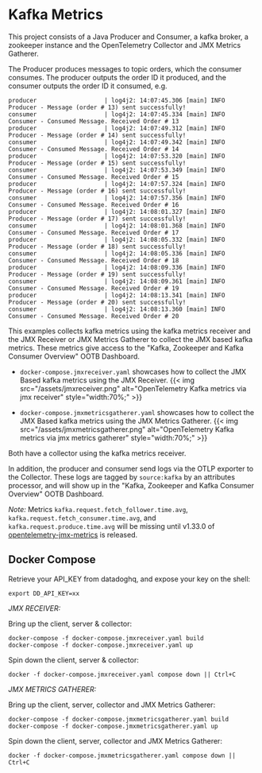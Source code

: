 # Kafka Metrics

This project consists of a Java Producer and Consumer, a kafka broker, a zookeeper instance and the OpenTelemetry Collector and JMX Metrics Gatherer.

The Producer produces messages to topic orders, which the consumer consumes. The producer outputs the order ID it produced, and the consumer outputs the order ID it consumed, e.g.
```
producer                   | log4j2: 14:07:45.306 [main] INFO  Producer - Message (order # 13) sent successfully!
consumer                   | log4j2: 14:07:45.334 [main] INFO  Consumer - Consumed Message. Received Order # 13
producer                   | log4j2: 14:07:49.312 [main] INFO  Producer - Message (order # 14) sent successfully!
consumer                   | log4j2: 14:07:49.342 [main] INFO  Consumer - Consumed Message. Received Order # 14
producer                   | log4j2: 14:07:53.320 [main] INFO  Producer - Message (order # 15) sent successfully!
consumer                   | log4j2: 14:07:53.349 [main] INFO  Consumer - Consumed Message. Received Order # 15
producer                   | log4j2: 14:07:57.324 [main] INFO  Producer - Message (order # 16) sent successfully!
consumer                   | log4j2: 14:07:57.356 [main] INFO  Consumer - Consumed Message. Received Order # 16
producer                   | log4j2: 14:08:01.327 [main] INFO  Producer - Message (order # 17) sent successfully!
consumer                   | log4j2: 14:08:01.368 [main] INFO  Consumer - Consumed Message. Received Order # 17
producer                   | log4j2: 14:08:05.332 [main] INFO  Producer - Message (order # 18) sent successfully!
consumer                   | log4j2: 14:08:05.336 [main] INFO  Consumer - Consumed Message. Received Order # 18
producer                   | log4j2: 14:08:09.336 [main] INFO  Producer - Message (order # 19) sent successfully!
consumer                   | log4j2: 14:08:09.361 [main] INFO  Consumer - Consumed Message. Received Order # 19
producer                   | log4j2: 14:08:13.341 [main] INFO  Producer - Message (order # 20) sent successfully!
consumer                   | log4j2: 14:08:13.360 [main] INFO  Consumer - Consumed Message. Received Order # 20
```

This examples collects kafka metrics using the kafka metrics receiver and the JMX Receiver or JMX Metrics Gatherer to collect the JMX based kafka metrics. These metrics give access to the "Kafka, Zookeeper and Kafka Consumer Overview" OOTB Dashboard.

- `docker-compose.jmxreceiver.yaml` showcases how to collect the JMX Based kafka metrics using the JMX Receiver.
{{< img src="/assets/jmxreceiver.png" alt="OpenTelemetry Kafka metrics via jmx receiver" style="width:70%;" >}}

- `docker-compose.jmxmetricsgatherer.yaml` showcases how to collect the JMX Based kafka metrics using the JMX Metrics Gatherer.
{{< img src="/assets/jmxmetricsgatherer.png" alt="OpenTelemetry Kafka metrics via jmx metrics gatherer" style="width:70%;" >}}

Both have a collector using the kafka metrics receiver.

In addition, the producer and consumer send logs via the OTLP exporter to the Collector. These logs are tagged by `source:kafka` by an attributes processor, and will show up in the "Kafka, Zookeeper and Kafka Consumer Overview" OOTB Dashboard.


*Note:* Metrics `kafka.request.fetch_follower.time.avg`, `kafka.request.fetch_consumer.time.avg`, and `kafka.request.produce.time.avg` will be missing until v1.33.0 of [opentelemetry-jmx-metrics](https://github.com/open-telemetry/opentelemetry-java-contrib/releases) is released.

## Docker Compose
Retrieve your API_KEY from datadoghq, and expose your key on the shell:
```
export DD_API_KEY=xx
```

*JMX RECEIVER:*

Bring up the client, server & collector:
```
docker-compose -f docker-compose.jmxreceiver.yaml build
docker-compose -f docker-compose.jmxreceiver.yaml up
```

Spin down the client, server & collector:
```
docker -f docker-compose.jmxreceiver.yaml compose down || Ctrl+C
```

*JMX METRICS GATHERER:*

Bring up the client, server, collector and JMX Metrics Gatherer:
```
docker-compose -f docker-compose.jmxmetricsgatherer.yaml build
docker-compose -f docker-compose.jmxmetricsgatherer.yaml up
```

Spin down the client, server, collector and JMX Metrics Gatherer:
```
docker -f docker-compose.jmxmetricsgatherer.yaml compose down || Ctrl+C
```